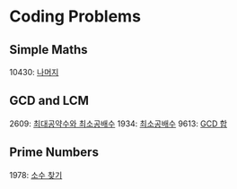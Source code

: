 # Coding Problems

## Simple Maths
10430: [나머지](https://www.acmicpc.net/problem/10430)

## GCD and LCM
2609: [최대공약수와 최소공배수](https://www.acmicpc.net/problem/2609)
1934: [최소공배수](https://www.acmicpc.net/problem/1934)
9613: [GCD 합](https://www.acmicpc.net/problem/9613)

## Prime Numbers
1978: [소수 찾기](https://www.acmicpc.net/problem/1978)

